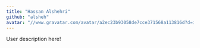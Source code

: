 ```yaml
---
title: "Hassan Alshehri"
github: "alsheh"
avatar: "//www.gravatar.com/avatar/a2ec23b93058de7cce371568a113816d?d=identicon"
---
```


User description here!
